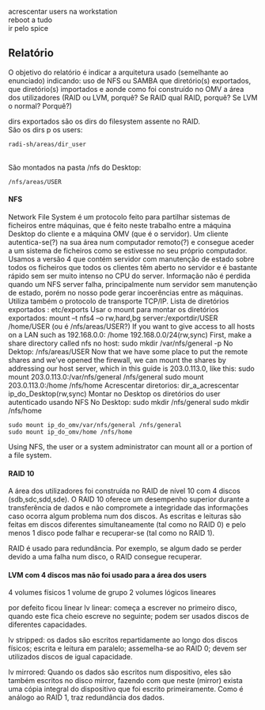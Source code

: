 acrescentar users na workstation
<br />
reboot a tudo
<br />
ir pelo spice
<br />

## Relatório
O objetivo do relatório é indicar a arquitetura usado (semelhante ao enunciado) indicando:
    uso de NFS ou SAMBA
    que diretório(s) exportados, que diretório(s) importados e aonde
    como foi construído no OMV a área dos utilizadores (RAID ou LVM, porquê? Se RAID qual RAID, porquê? Se LVM o normal? Porquê?)



dirs exportados são os dirs do filesystem assente no RAID.
<br />
São os dirs p os users:

    radi-sh/areas/dir_user

<br />
São montados na pasta /nfs do Desktop:

    /nfs/areas/USER


#### NFS
Network File System é um protocolo feito para partilhar sistemas de ficheiros entre máquinas, que é feito neste trabalho entre a máquina Desktop do cliente e a máquina OMV (que é o servidor). Um cliente autentica-se(?) na sua área num computador remoto(?) e consegue aceder a um sistema de ficheiros como se estivesse no seu próprio computador.  Usamos a versão 4 que contém servidor com manutenção de estado sobre todos os ficheiros que todos os clientes têm aberto no servidor e é bastante rápido sem ser muito intenso no CPU do server. Informação não é perdida quando um NFS server falha, principalmente num servidor sem manutenção de estado, porém no nosso pode gerar incoerências entre as máquinas. Utiliza também o protocolo de transporte TCP/IP.
Lista de diretórios exportados : 
etc/exports
Usar o mount para montar os diretórios exportados: 
    mount –t nfs4 –o rw,hard,bg server:/exportdir/USER /home/USER (ou é /nfs/areas/USER?)
If you want to give access to all hosts on a LAN such as 192.168.0.0: 
    /home 192.168.0.0/24(rw,sync)
First, make a share directory called nfs no host:
    sudo mkdir /var/nfs/general -p
No Dektop:
   /nfs/areas/USER
Now that we have some place to put the remote shares and we’ve opened the firewall, we can mount the shares by addressing our host server, which in this guide is 203.0.113.0, like this:
    sudo mount 203.0.113.0:/var/nfs/general /nfs/general
    sudo mount 203.0.113.0:/home /nfs/home
Acrescentar diretorios:
    dir_a_acrescentar ip_do_Desktop(rw,sync)
Montar no Desktop os diretórios do user autenticado usando NFS
No Desktop:
    sudo mkdir /nfs/general
    sudo mkdir /nfs/home

    sudo mount ip_do_omv/var/nfs/general /nfs/general
    sudo mount ip_do_omv/home /nfs/home

Using NFS, the user or a system administrator can mount all or a portion of a file system.


#### RAID 10
A área dos utilizadores foi construída no RAID de nível 10 com 4 discos (sdb,sdc,sdd,sde).
O RAID 10 oferece um desempenho superior durante a transferência de dados e não compromete a integridade das informações caso ocorra algum problema num dos discos.
As escritas e leituras são feitas em discos diferentes simultaneamente (tal como no RAID 0) e pelo menos 1 disco pode falhar e recuperar-se (tal como no RAID 1).

RAID é usado para redundância. Por exemplo, se algum dado se perder devido a uma falha num disco, o RAID consegue recuperar.


#### LVM com 4 discos mas não foi usado para a área dos users
4 volumes físicos
1 volume de grupo
2 volumes lógicos lineares

por defeito ficou linear
lv linear: começa a escrever no primeiro disco, quando este fica cheio escreve no seguinte; podem ser usados discos de diferentes capacidades.

lv stripped: os dados são escritos repartidamente ao longo dos discos físicos; escrita e leitura em paralelo; assemelha-se ao RAID 0; devem ser utilizados discos de igual capacidade.

lv mirrored:
Quando os dados são escritos num dispositivo, eles são também escritos no disco mirror, fazendo com que neste (mirror) exista uma cópia integral do dispositivo que foi escrito primeiramente. Como é análogo ao RAID 1, traz redundância dos dados.

